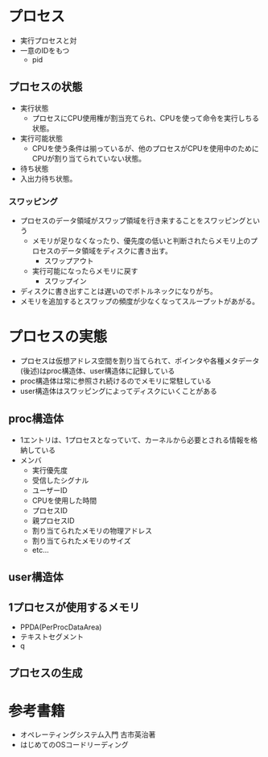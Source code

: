 # プロセス
* 実行プロセスと対
* 一意のIDをもつ
  * pid

## プロセスの状態
* 実行状態
  * プロセスにCPU使用権が割当充てられ、CPUを使って命令を実行しちる状態。
* 実行可能状態
  * CPUを使う条件は揃っているが、他のプロセスがCPUを使用中のためにCPUが割り当てられていない状態。
*  待ち状態
  * 入出力待ち状態。
### スワッピング
* プロセスのデータ領域がスワップ領域を行き来することをスワッピングという
  * メモリが足りなくなったり、優先度の低いと判断されたらメモリ上のプロセスのデータ領域をディスクに書き出す。
    * スワップアウト
  * 実行可能になったらメモリに戻す
    * スワップイン
* ディスクに書き出すことは遅いのでボトルネックになりがち。
* メモリを追加するとスワップの頻度が少なくなってスループットがあがる。

# プロセスの実態
* プロセスは仮想アドレス空間を割り当てられて、ポインタや各種メタデータ(後述)はproc構造体、user構造体に記録している
* proc構造体は常に参照され続けるのでメモリに常駐している
* user構造体はスワッピングによってディスクにいくことがある

## proc構造体
* 1エントリは、1プロセスとなっていて、カーネルから必要とされる情報を格納している
* メンバ
  * 実行優先度
  * 受信したシグナル
  * ユーザーID
  * CPUを使用した時間
  * プロセスID
  * 親プロセスID
  * 割り当てられたメモリの物理アドレス
  * 割り当てられたメモリのサイズ
  * etc...

## user構造体

## 1プロセスが使用するメモリ
* PPDA(PerProcDataArea)
* テキストセグメント
* q


## プロセスの生成

# 参考書籍
* オペレーティングシステム入門 古市英治著
* はじめてのOSコードリーディング
